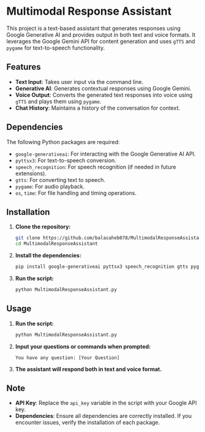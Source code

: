 # Multimodal Response Assistant

This project is a text-based assistant that generates responses using Google Generative AI and provides output in both text and voice formats. It leverages the Google Gemini API for content generation and uses `gTTS` and `pygame` for text-to-speech functionality.

## Features

- **Text Input**: Takes user input via the command line.
- **Generative AI**: Generates contextual responses using Google Gemini.
- **Voice Output**: Converts the generated text responses into voice using `gTTS` and plays them using `pygame`.
- **Chat History**: Maintains a history of the conversation for context.

## Dependencies

The following Python packages are required:

- `google-generativeai`: For interacting with the Google Generative AI API.
- `pyttsx3`: For text-to-speech conversion.
- `speech_recognition`: For speech recognition (if needed in future extensions).
- `gtts`: For converting text to speech.
- `pygame`: For audio playback.
- `os`, `time`: For file handling and timing operations.

## Installation

1. **Clone the repository:**

    ```bash
    git clone https://github.com/balasaheb078/MultimodalResponseAssistant.git
    cd MultimodalResponseAssistant
    ```


2. **Install the dependencies:**

    ```bash
    pip install google-generativeai pyttsx3 speech_recognition gtts pygame
    ```

3. **Run the script:**

    ```bash
    python MultimodalResponseAssistant.py
    ```

## Usage

1. **Run the script:**

    ```bash
    python MultimodalResponseAssistant.py
    ```

2. **Input your questions or commands when prompted:**

    ```plaintext
    You have any question: [Your Question]
    ```

3. **The assistant will respond both in text and voice format.**

## Note

- **API Key**: Replace the `api_key` variable in the script with your Google API key.
- **Dependencies**: Ensure all dependencies are correctly installed. If you encounter issues, verify the installation of each package.


